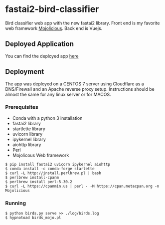 # fastai2-bird-classifier

Bird classifier web app with the new fastai2 library.
Front end is my favorite web framework [Mojolicious](https://www.mojolicious.org/).
Back end is Vuejs.

## Deployed Application

You can find the deployed app [here](https://birds.smbtraining.com/bird_name) 

## Deployment

The app was deployed on a CENTOS 7 server using Cloudflare as a DNS/Firewall and an Apache reverse proxy setup.
Instructions should be almost the same for any linux server or for MACOS.

### Prerequisites
* Conda with a python 3 installation
* fastai2 library
* startlette library
* uvicorn library
* ipykernel library
* aiohttp library
* Perl
* Mojolicous Web framework


```
$ pip install fastai2 uvicorn ipykernel aiohttp
$ conda install -c conda-forge starlette
$ curl -L http://install.perlbrew.pl | bash
$ perlbrew install-cpanm
$ perlbrew install perl-5.30.2
$ curl -L https://cpanmin.us | perl - -M https://cpan.metacpan.org -n Mojolicious
```

### Running

```
$ python birds.py serve >> ./log/birds.log
$ hypnotoad birds_mojo.pl
```
